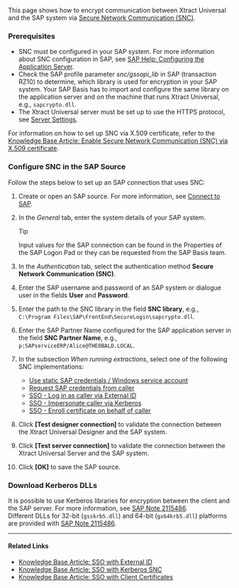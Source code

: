 This page shows how to encrypt communication between Xtract Universal and the SAP system via [Secure Network Communication (SNC)](https://help.sap.com/doc/saphelp_nw73ehp1/7.31.19/en-US/e6/56f466e99a11d1a5b00000e835363f/content.htm?no_cache=true).

### Prerequisites

- SNC must be configured in your SAP system. For more information about SNC configuration in SAP, see [SAP Help: Configuring the Application Server](http://help.sap.com/saphelp_nw73/helpdata/en/44/0e2e0cc7330d19e10000000a114a6b/frameset.htm).
- Check the SAP profile parameter *snc/gssapi_lib* in SAP (transaction RZ10) to determine, which library is used for encryption in your SAP system. Your SAP Basis has to import and configure the same library on the application server and on the machine that runs Xtract Universal, e.g., `sapcrypto.dll`.
- The Xtract Universal server must be set up to use the HTTPS protocol, see [Server Settings](../../server/server-settings/#web-server).

For information on how to set up SNC via X.509 certificate, refer to the [Knowledge Base Article: Enable Secure Network Communication (SNC) via X.509 certificate](../../../knowledge-base/enable-snc-using-pse-file/).

### Configure SNC in the SAP Source

Follow the steps below to set up an SAP connection that uses SNC:

1. Create or open an SAP source. For more information, see [Connect to SAP](../).

1. In the *General* tab, enter the system details of your SAP system.

   Tip

   Input values for the SAP connection can be found in the Properties of the SAP Logon Pad or they can be requested from the SAP Basis team.

1. In the *Authentication* tab, select the authentication method **Secure Network Communication (SNC)**.

1. Enter the SAP username and password of an SAP system or dialogue user in the fields **User** and **Password**.

1. Enter the path to the SNC library in the field **SNC library**, e.g., `C:\Program Files\SAP\FrontEnd\SecureLogin\sapcrypto.dll`.

1. Enter the SAP Partner Name configured for the SAP application server in the field **SNC Partner Name**, e.g., `p:SAPserviceERP/Alice@THEOBALD.LOCAL`.

1. In the subsection *When running extractions*, select one of the following SNC implementations:

   - [Use static SAP credentials / Windows service account](../settings/#use-static-sap-credentials-windows-service-account)
   - [Request SAP credentials from caller](../settings/#request-sap-credentials-from-caller)
   - [SSO - Log in as caller via External ID](../settings/#sso-log-in-as-caller-via-external-id)
   - [SSO - Impersonate caller via Kerberos](../settings/#sso-impersonate-caller-via-kerberos)
   - [SSO - Enroll certificate on behalf of caller](../settings/#sso-enroll-certificate-on-behalf-of-caller)

1. Click **[Test designer connection]** to validate the connection between the Xtract Universal Designer and the SAP system.

1. Click **[Test server connection]** to validate the connection between the Xtract Universal Server and the SAP system.

1. Click **[OK]** to save the SAP source.

### Download Kerberos DLLs

It is possible to use Kerberos libraries for encryption between the client and the SAP server. For more information, see [SAP Note 2115486](https://launchpad.support.sap.com/#/notes/2115486).\
Different DLLs for 32-bit (`gsskrb5.dll`) and 64-bit (`gx64krb5.dll`) platforms are provided with [SAP Note 2115486](https://launchpad.support.sap.com/#/notes/2115486).

______________________________________________________________________

#### Related Links

- [Knowledge Base Article: SSO with External ID](../../../knowledge-base/sso-with-external-id/)
- [Knowledge Base Article: SSO with Kerberos SNC](../../../knowledge-base/sso-with-kerberos-snc/)
- [Knowledge Base Article: SSO with Client Certificates](../../../knowledge-base/sso-with-client-certificates/)
